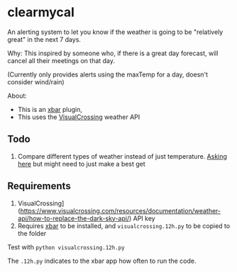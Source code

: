 # clearmycal
An alerting system to let you know if the weather is going to be "relatively great" in the next 7 days. 

Why: This inspired by someone who, if there is a great day forecast, will cancel all their meetings on that day. 

(Currently only provides alerts using the maxTemp for a day, doesn't consider wind/rain)

About: 

* This is an [xbar](https://xbarapp.com/) plugin, 
* This uses the [VisualCrossing](https://www.visualcrossing.com/resources/documentation/weather-api/how-to-replace-the-dark-sky-api/) weather API


## Todo
1. Compare different types of weather instead of just temperature. [Asking here](https://github.com/nrkno/yr-weather-symbols/issues/21#issuecomment-740599546) but might need to just make a best get


## Requirements

1. VisualCrossing](https://www.visualcrossing.com/resources/documentation/weather-api/how-to-replace-the-dark-sky-api/) API key
1. Requires [xbar](https://xbarapp.com/) to be installed, and `visualcrossing.12h.py` to be copied to the folder

Test with `python visualcrossing.12h.py`

The `.12h.py` indicates to the xbar app how often to run the code. 

